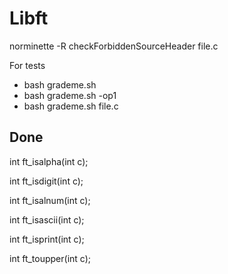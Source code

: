 # Libft

norminette -R checkForbiddenSourceHeader file.c

For tests

- bash grademe.sh
- bash grademe.sh -op1
- bash grademe.sh file.c


## Done
int ft_isalpha(int c);

int ft_isdigit(int c);

int ft_isalnum(int c);

int ft_isascii(int c);

int ft_isprint(int c);

int ft_toupper(int c);
